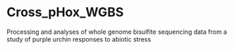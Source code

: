 # Cross_pHox_WGBS
Processing and analyses of whole genome bisulfite sequencing data from a study of purple urchin responses to abiotic stress
